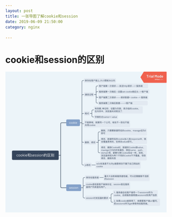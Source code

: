 ```yaml
---
layout: post
title: 一张导图了解cookie和session 
date: 2019-06-09 21:50:00
category: nginx 

---
```


# cookie和session的区别
![](cookie_and_session/cookie_and_session.png)
